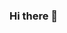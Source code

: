 ### Hi there 👋

<!--
**Tusar-kumar/Tusar-kumar** is a ✨ _special_ ✨ repository because its `README.md` (this file) appears on your GitHub profile.

